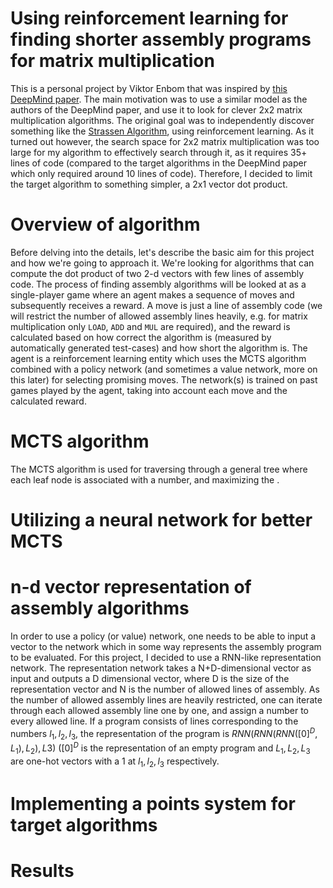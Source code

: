 # Using reinforcement learning for finding shorter assembly programs for matrix multiplication
This is a personal project by Viktor Enbom that was inspired by [this DeepMind paper](https://www.nature.com/articles/s41586-023-06004-9). The main motivation was to use a similar model as the authors of the DeepMind paper, and use it to look for clever 2x2 matrix multiplication algorithms. The original goal was to independently discover something like the [Strassen Algorithm](https://en.wikipedia.org/wiki/Strassen_algorithm), using reinforcement learning. As it turned out however, the search space for 2x2 matrix multiplication was too large for my algorithm to effectively search through it, as it requires 35+ lines of code (compared to the target algorithms in the DeepMind paper which only required around 10 lines of code). Therefore, I decided to limit the target algorithm to something simpler, a 2x1 vector dot product. 

# Overview of algorithm
Before delving into the details, let's describe the basic aim for this project and how we're going to approach it. We're looking for algorithms that can compute the dot product of two 2-d vectors with few lines of assembly code. The process of finding assembly algorithms will be looked at as a single-player game where an agent makes a sequence of moves and subsequently receives a reward. A move is just a line of assembly code (we will restrict the number of allowed assembly lines heavily, e.g. for matrix multiplication only `LOAD`, `ADD` and `MUL` are required), and the reward is calculated based on how correct the algorithm is (measured by automatically generated test-cases) and how short the algorithm is. The agent is a reinforcement learning entity which uses the MCTS algorithm combined with a policy network (and sometimes a value network, more on this later) for selecting promising moves. The network(s) is trained on past games played by the agent, taking into account each move and the calculated reward.

# MCTS algorithm

The MCTS algorithm is used for traversing through a general tree where each leaf node is associated with a number, and maximizing the .

# Utilizing a neural network for better MCTS 

# n-d vector representation of assembly algorithms
In order to use a policy (or value) network, one needs to be able to input a vector to the network which in some way represents the assembly program to be evaluated. For this project, I decided to use a RNN-like representation network. The representation network takes a N+D-dimensional vector as input and outputs a D dimensional vector, where D is the size of the representation vector and N is the number of allowed lines of assembly.  As the number of allowed assembly lines are heavily restricted, one can iterate through each allowed assembly line one by one, and assign a number to every allowed line. If a program consists of lines corresponding to the numbers $l_1, l_2, l_3$, the representation of the program is $RNN(RNN(RNN([0]^D, L_1), L_2), L3)$ ($[0]^D$ is the representation of an empty program and $L_1,L_2,L_3$ are one-hot vectors with a 1 at $l_1, l_2, l_3$ respectively.

# Implementing a points system for target algorithms

 

# Results




